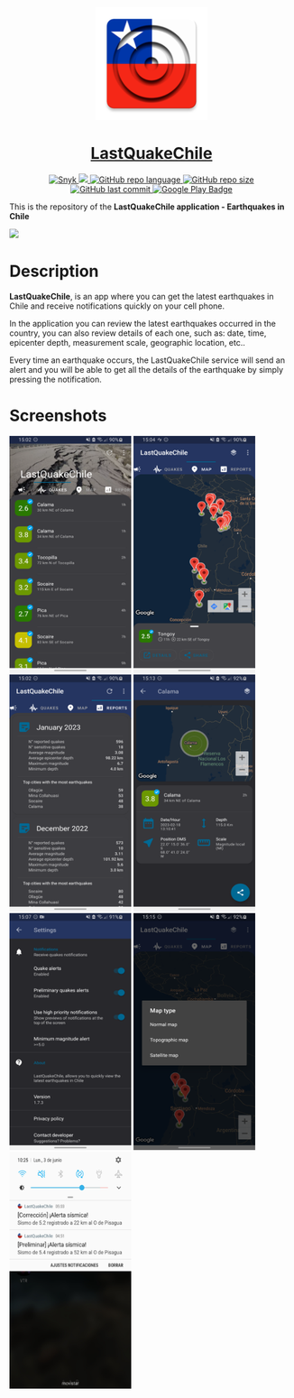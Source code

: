 <p align="center">
  <img src="https://raw.githubusercontent.com/figonzal1/LastQuakeChile/0d85bc5cfd0705e8255ca4c3b7cd008415b740e4/app/src/main/res/mipmap-xxxhdpi/ic_launcher.png" width="200" height="200">
</p>
<h1 align="center"><a href="https://play.google.com/store/apps/details?id=cl.figonzal.lastquakechile">LastQuakeChile</a></h1>

<p align="center">

  <a href="https://snyk.io/test/github/figonzal1/LastQuakeChile?targetFile=app/build.gradle" >
        <img alt="Snyk" src="https://snyk.io/test/github/figonzal1/LastQuakeChile/badge.svg?targetFile=app/build.gradle" >
  </a>

  <a href="https://www.codefactor.io/repository/github/figonzal1/LastQuakeChile" >
        <img src="https://www.codefactor.io/repository/github/figonzal1/LastQuakeChile/badge" >
  </a>

  <a href="https://img.shields.io/github/languages/top/figonzal1/LastQuakeChile?color=orange" >
        <img alt="GitHub repo language" src="https://img.shields.io/github/languages/top/figonzal1/LastQuakeChile?color=orange">
  </a>

   <a href="https://img.shields.io/github/repo-size/figonzal1/LastQuakeChile" >
         <img alt="GitHub repo size" src="https://img.shields.io/github/repo-size/figonzal1/LastQuakeChile">
    </a>

   <a href="https://img.shields.io/github/last-commit/figonzal1/LastQuakeChile?color=yellow" >
        <img alt="GitHub last commit" src="https://img.shields.io/github/last-commit/figonzal1/LastQuakeChile?color=yellow">
   </a>
  <a href="https://play.google.com/store/apps/details?id=cl.figonzal.lastquakechile">
        <img alt="Google Play Badge" src="https://img.shields.io/endpoint?color=green&logo=google-play&logoColor=green&url=https%3A%2F%2Fplay.cuzi.workers.dev%2Fplay%3Fi%3Dcl.figonzal.lastquakechile%26l%3DGoogle%2520Play%26m%3DVersion%253A%2520%24version%2520%257C%2520Downloads%2520%2524shortinstalls%2520%257C%2520Updated%253A%2520%2524updated">
  </a>
</p>

This is the repository of the **LastQuakeChile application - Earthquakes in Chile**

<a href="https://play.google.com/store/apps/details?id=cl.figonzal.lastquakechile"><img src="https://play.google.com/intl/en_us/badges/images/generic/en_badge_web_generic.png" height="75"></a>

# Description

**LastQuakeChile**, is an app where you can get the latest earthquakes in Chile and receive notifications quickly on your cell phone.

In the application you can review the latest earthquakes occurred in the country, you can also review details of each one, such as: date, time, epicenter depth, measurement scale, geographic location, etc..

Every time an earthquake occurs, the LastQuakeChile service will send an alert and you will be able to get all the details of the earthquake by simply pressing the notification.

# Screenshots

<img src="https://github.com/figonzal1/LastQuakeChile/blob/main/graphics/screenshots/celular/en/Screenshot_20230218_150211.png" width="216" height="420"> <img src="https://github.com/figonzal1/LastQuakeChile/blob/main/graphics/screenshots/celular/en/Screenshot_20230218_150442.png" width="216" height="420"> <img src="https://github.com/figonzal1/LastQuakeChile/blob/main/graphics/screenshots/celular/en/Screenshot_20230218_150257.png" width="216" height="420"> <img src="https://github.com/figonzal1/LastQuakeChile/blob/main/graphics/screenshots/celular/en/Screenshot_20230218_151354.png" width="216" height="420"> <img src="https://github.com/figonzal1/LastQuakeChile/blob/main/graphics/screenshots/celular/en/Screenshot_20230218_150713.png" width="216" height="420"> <img src="https://github.com/figonzal1/LastQuakeChile/blob/main/graphics/screenshots/celular/en/Screenshot_20230218_151554.png" width="216" height="420">
<img src="https://github.com/figonzal1/LastQuakeChile/blob/main/graphics/screenshots/celular/Screenshot_20190603-10254.jpg" width="216" height="420"> 
